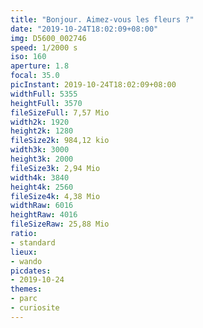 ```yaml
---
title: "Bonjour. Aimez-vous les fleurs ?"
date: "2019-10-24T18:02:09+08:00"
img: D5600_002746
speed: 1/2000 s
iso: 160
aperture: 1.8
focal: 35.0
picInstant: 2019-10-24T18:02:09+08:00
widthFull: 5355
heightFull: 3570
fileSizeFull: 7,57 Mio
width2k: 1920
height2k: 1280
fileSize2k: 984,12 kio
width3k: 3000
height3k: 2000
fileSize3k: 2,94 Mio
width4k: 3840
height4k: 2560
fileSize4k: 4,38 Mio
widthRaw: 6016
heightRaw: 4016
fileSizeRaw: 25,88 Mio
ratio:
- standard
lieux:
- wando
picdates:
- 2019-10-24
themes:
- parc
- curiosite
---
```


